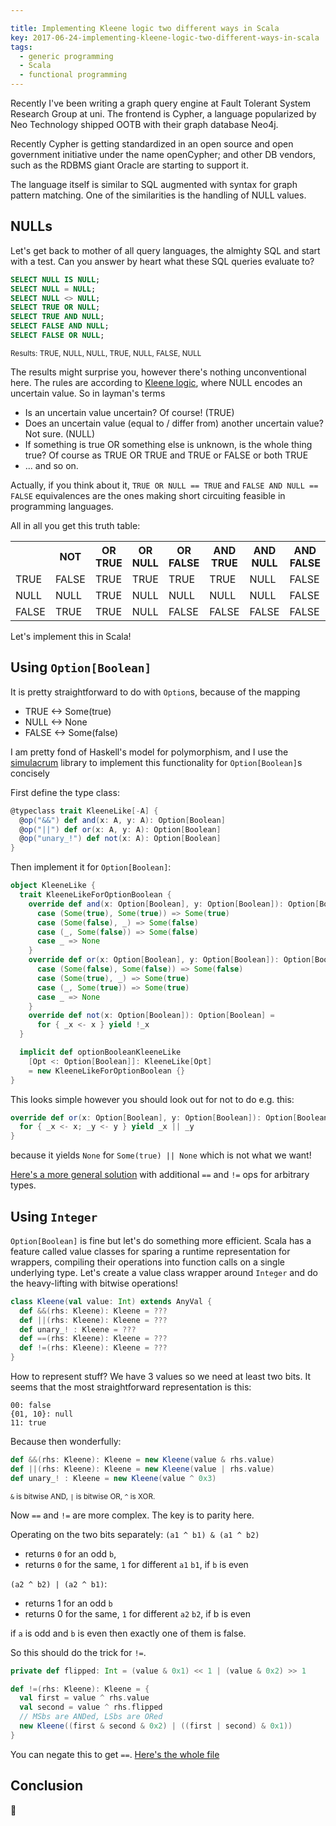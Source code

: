 ```yaml
---

title: Implementing Kleene logic two different ways in Scala
key: 2017-06-24-implementing-kleene-logic-two-different-ways-in-scala
tags:
  - generic programming
  - Scala
  - functional programming
---
```


Recently I've been writing a graph query engine at Fault Tolerant System
Research Group at uni. The frontend is Cypher, a language popularized
by Neo Technology shipped OOTB with their graph database Neo4j.

Recently Cypher is getting standardized in an open source and open government
initiative under the name openCypher; and other DB vendors, such as the RDBMS giant Oracle
are starting to support it.

The language itself is similar to SQL augmented with syntax for graph
pattern matching. One of the similarities is the handling of NULL values.

## NULLs

Let's get back to mother of all query languages, the almighty SQL and start with a test.
Can you answer by heart what these SQL queries evaluate to?

```sql
SELECT NULL IS NULL;
SELECT NULL = NULL;
SELECT NULL <> NULL;
SELECT TRUE OR NULL;
SELECT TRUE AND NULL;
SELECT FALSE AND NULL;
SELECT FALSE OR NULL;
```
<sub>Results: TRUE, NULL, NULL, TRUE, NULL, FALSE, NULL</sub>

The results might surprise you, however there's nothing
unconventional here. The rules are according to [Kleene logic](https://en.wikipedia.org/wiki/Three-valued_logic#Kleene_logic), where
NULL encodes an uncertain value. So in layman's terms

- Is an uncertain value uncertain? Of course! (TRUE)
- Does an uncertain value (equal to / differ from)
another uncertain value? Not sure. (NULL)
- If something is true OR something else is unknown, is the whole thing true? Of course as
TRUE OR TRUE and TRUE or FALSE or both TRUE
- ... and so on.

Actually, if you think about it, `TRUE OR NULL == TRUE` and `FALSE AND NULL == FALSE`
equivalences are the ones making short circuiting feasible in programming languages.

All in all you get this truth table:

<table class="tg">
  <tr>
    <th class="tg-3we0"></th>
    <th class="tg-3we0">NOT</th>
    <th class="tg-3we0">OR TRUE</th>
    <th class="tg-3we0">OR NULL</th>
    <th class="tg-3we0">OR FALSE</th>
    <th class="tg-3we0">AND TRUE</th>
    <th class="tg-3we0">AND NULL</th>
    <th class="tg-3we0">AND FALSE</th>
  </tr>
  <tr>
    <td class="tg-71z8">TRUE</td>
    <td class="tg-heq4">FALSE</td>
    <td class="tg-71z8">TRUE</td>
    <td class="tg-71z8">TRUE</td>
    <td class="tg-71z8">TRUE</td>
    <td class="tg-71z8">TRUE</td>
    <td class="tg-3we0">NULL</td>
    <td class="tg-heq4">FALSE</td>
  </tr>
  <tr>
    <td class="tg-3we0">NULL</td>
    <td class="tg-3we0">NULL</td>
    <td class="tg-71z8">TRUE</td>
    <td class="tg-3we0">NULL</td>
    <td class="tg-3we0">NULL</td>
    <td class="tg-3we0">NULL</td>
    <td class="tg-3we0">NULL</td>
    <td class="tg-heq4">FALSE</td>
  </tr>
  <tr>
    <td class="tg-heq4">FALSE</td>
    <td class="tg-71z8">TRUE</td>
    <td class="tg-71z8">TRUE</td>
    <td class="tg-3we0">NULL</td>
    <td class="tg-heq4">FALSE</td>
    <td class="tg-heq4">FALSE</td>
    <td class="tg-heq4">FALSE</td>
    <td class="tg-heq4">FALSE</td>
  </tr>
</table>

Let's implement this in Scala!

## Using `Option[Boolean]`

It is pretty straightforward to do with `Option`s,
because of the mapping

- TRUE <-> Some(true)
- NULL <-> None
- FALSE <-> Some(false)

I am pretty fond of Haskell's model for polymorphism, and I use the [simulacrum](https://github.com/mpilquist/simulacrum/)
library to implement this functionality for `Option[Boolean]`s concisely

First define the type class:

```scala
@typeclass trait KleeneLike[-A] {
  @op("&&") def and(x: A, y: A): Option[Boolean]
  @op("||") def or(x: A, y: A): Option[Boolean]
  @op("unary_!") def not(x: A): Option[Boolean]
}
```

Then implement it for `Option[Boolean]`:

```scala
object KleeneLike {
  trait KleeneLikeForOptionBoolean {
    override def and(x: Option[Boolean], y: Option[Boolean]): Option[Boolean] = (x, y) match {
      case (Some(true), Some(true)) => Some(true)
      case (Some(false), _) => Some(false)
      case (_, Some(false)) => Some(false)
      case _ => None
    }
    override def or(x: Option[Boolean], y: Option[Boolean]): Option[Boolean] = (x, y) match {
      case (Some(false), Some(false)) => Some(false)
      case (Some(true), _) => Some(true)
      case (_, Some(true)) => Some(true)
      case _ => None
    }
    override def not(x: Option[Boolean]): Option[Boolean] =
      for { _x <- x } yield !_x
  }

  implicit def optionBooleanKleeneLike
    [Opt <: Option[Boolean]]: KleeneLike[Opt]
    = new KleeneLikeForOptionBoolean {}
}
```

This looks simple however you should look out for not to do e.g. this:

```scala
override def or(x: Option[Boolean], y: Option[Boolean]): Option[Boolean] = (x, y) match {
  for { _x <- x; _y <- y } yield _x || _y
}
```

because it yields `None` for `Some(true) || None` which is not what we want!

[Here's a more general solution](https://gist.github.com/szdavid92/c595fe23b5a1a960f997024cb63a3fff#file-kleenewithtypeclasses-scala) with additional `==` and `!=` ops for arbitrary types.

## Using `Integer`

`Option[Boolean]` is fine but let's do something more efficient.
Scala has a feature called value classes for sparing a runtime
representation for wrappers, compiling their operations
into function calls on a single underlying type. Let's create a value class wrapper around `Integer`
and do the heavy-lifting with bitwise operations!

```scala
class Kleene(val value: Int) extends AnyVal {
  def &&(rhs: Kleene): Kleene = ???
  def ||(rhs: Kleene): Kleene = ???
  def unary_! : Kleene = ???
  def ==(rhs: Kleene): Kleene = ???
  def !=(rhs: Kleene): Kleene = ???
}
```

How to represent stuff?
We have 3 values so we need at least two bits.
It seems that the most straightforward representation is this:

```
00: false
{01, 10}: null
11: true
```

Because then wonderfully:

```scala
def &&(rhs: Kleene): Kleene = new Kleene(value & rhs.value)
def ||(rhs: Kleene): Kleene = new Kleene(value | rhs.value)
def unary_! : Kleene = new Kleene(value ^ 0x3)
```

<sub>`&` is bitwise AND, `|` is bitwise OR, `^` is XOR.</sub>

Now `==` and `!=` are more complex. The key is to parity here.


Operating on the two bits separately:
`(a1 ^ b1) & (a1 ^ b2)`
- returns `0` for an odd `b`,
- returns `0` for the same, `1` for different `a1` `b1`, if `b` is even

`(a2 ^ b2) | (a2 ^ b1)`:
- returns 1 for an odd `b`
- returns 0 for the same, `1` for different `a2` `b2`,  if b is even

if `a` is odd and `b` is even then exactly one of them is false.

So this should do the trick for `!=`.

```scala
private def flipped: Int = (value & 0x1) << 1 | (value & 0x2) >> 1
```

```scala
def !=(rhs: Kleene): Kleene = {
  val first = value ^ rhs.value
  val second = value ^ rhs.flipped
  // MSbs are ANDed, LSbs are ORed
  new Kleene((first & second & 0x2) | ((first | second) & 0x1))
}
```
You can negate this to get `==`.
[Here's the whole file](https://gist.github.com/dszakallas/c595fe23b5a1a960f997024cb63a3fff#file-kleene-scala)

## Conclusion

🍕
